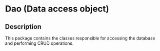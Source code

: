 # Dao (Data access object)

## Description
This package contains the classes responsible for accessing the database and performing CRUD operations.
